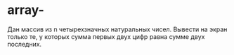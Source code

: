 # array-
Дан массив из n четырехзначных натуральных чисел. Вывести на экран только те, у которых сумма первых двух цифр равна сумме двух последних.
